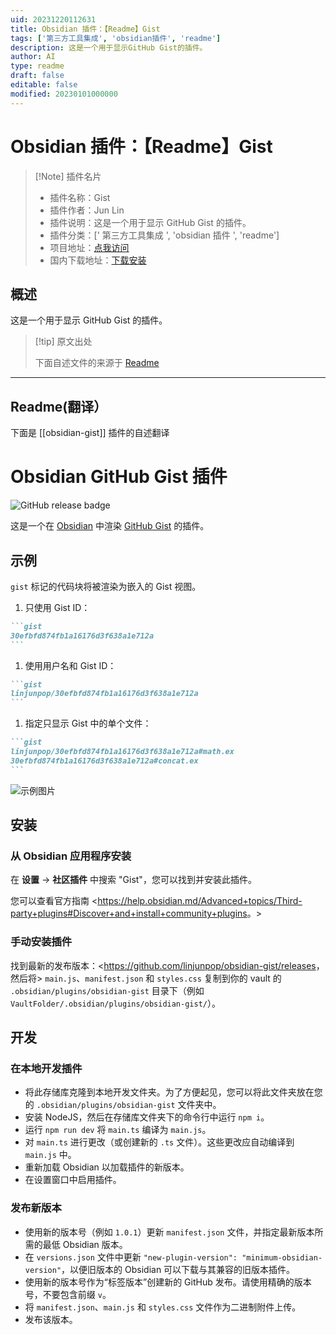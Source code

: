 ```yaml
---
uid: 20231220112631
title: Obsidian 插件：【Readme】Gist
tags: ['第三方工具集成', 'obsidian插件', 'readme']
description: 这是一个用于显示GitHub Gist的插件。
author: AI
type: readme
draft: false
editable: false
modified: 20230101000000
---
```


# Obsidian 插件：【Readme】Gist

> [!Note] 插件名片
> - 插件名称：Gist
> - 插件作者：Jun Lin
> - 插件说明：这是一个用于显示 GitHub Gist 的插件。
> - 插件分类：[' 第三方工具集成 ', 'obsidian 插件 ', 'readme']
> - 项目地址：[点我访问](https://github.com/linjunpop/obsidian-gist)
> - 国内下载地址：[下载安装](https://pkmer.cn/products/plugin/pluginMarket/?obsidian-gist)

## 概述

这是一个用于显示 GitHub Gist 的插件。

> [!tip] 原文出处
>
>下面自述文件的来源于 [Readme](https://ghproxy.net/https://raw.githubusercontent.com/linjunpop/obsidian-gist/master/README.md)

---

## Readme(翻译）

下面是 [[obsidian-gist]] 插件的自述翻译

# Obsidian GitHub Gist 插件

![GitHub release badge](https://badgen.net/github/release/linjunpop/obsidian-gist)

这是一个在 [Obsidian](https://obsidian.md) 中渲染 [GitHub Gist](https://gist.github.com) 的插件。

## 示例

`gist` 标记的代码块将被渲染为嵌入的 Gist 视图。

1. 只使用 Gist ID：

````markdown
```gist
30efbfd874fb1a16176d3f638a1e712a
```
````

1. 使用用户名和 Gist ID：

````markdown
```gist
linjunpop/30efbfd874fb1a16176d3f638a1e712a
```
````

1. 指定只显示 Gist 中的单个文件：

````markdown
```gist
linjunpop/30efbfd874fb1a16176d3f638a1e712a#math.ex
30efbfd874fb1a16176d3f638a1e712a#concat.ex
```
````

![示例图片](https://cdn.pkmer.cn/covers/obsidian-gist_1_1.png!pkmer)

## 安装

### 从 Obsidian 应用程序安装

在 __设置__ -> __社区插件__ 中搜索 "Gist"，您可以找到并安装此插件。

您可以查看官方指南 <<https://help.obsidian.md/Advanced+topics/Third-party+plugins#Discover+and+install+community+plugins>。>

### 手动安装插件

找到最新的发布版本：<<https://github.com/linjunpop/obsidian-gist/releases>，然后将> `main.js`、`manifest.json` 和 `styles.css` 复制到你的 vault 的 `.obsidian/plugins/obsidian-gist` 目录下（例如 `VaultFolder/.obsidian/plugins/obsidian-gist/`）。

## 开发

### 在本地开发插件

- 将此存储库克隆到本地开发文件夹。为了方便起见，您可以将此文件夹放在您的 `.obsidian/plugins/obsidian-gist` 文件夹中。
- 安装 NodeJS，然后在存储库文件夹下的命令行中运行 `npm i`。
- 运行 `npm run dev` 将 `main.ts` 编译为 `main.js`。
- 对 `main.ts` 进行更改（或创建新的 `.ts` 文件）。这些更改应自动编译到 `main.js` 中。
- 重新加载 Obsidian 以加载插件的新版本。
- 在设置窗口中启用插件。

### 发布新版本

- 使用新的版本号（例如 `1.0.1`）更新 `manifest.json` 文件，并指定最新版本所需的最低 Obsidian 版本。
- 在 `versions.json` 文件中更新 `"new-plugin-version": "minimum-obsidian-version"`，以便旧版本的 Obsidian 可以下载与其兼容的旧版本插件。
- 使用新的版本号作为“标签版本”创建新的 GitHub 发布。请使用精确的版本号，不要包含前缀 `v`。
- 将 `manifest.json`、`main.js` 和 `styles.css` 文件作为二进制附件上传。
- 发布该版本。



